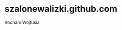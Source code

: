 # szalonewalizki.github.com

<html lang="en">
<head>
    <meta charset="UTF-8">
    <title>Kocham Wojtusia</title>
</head>
<body>
    Kocham Wojtusia
</body>
</html>
